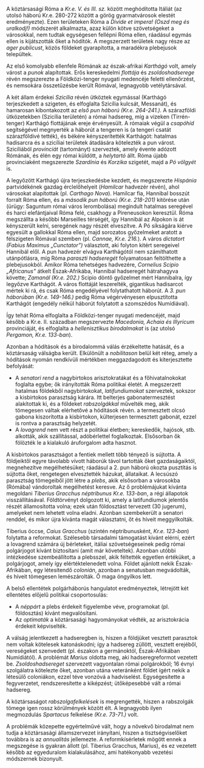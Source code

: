 A köztársasági Róma a *Kr.e. V. és III. sz.* között meghódította Itáliát (az utolsó háború Kr.e. 280-272 között a görög gyarmatvárosok elestét eredményezte). Ezen területeken Róma a *Divide et impera! (Oszd meg és uralkodj!)* módszerét alkalmazta, azaz külön kötve szövetségeket a városokkal, nem tudtak egységesen fellépni Róma ellen, ráadásul egymás ellen is kijátszották őket a hódítók. A megszerzett területek nagy része az *ager publicust*, közös földeket gyarapította, a maradékra plebejusok települtek.

Az első komolyabb ellenfele Rómának az észak-afrikai *Karthágó* volt, amely várost a *punok* alapítottak. Erős kereskedelmi *flottája* és *zsoldoshadserege* révén megszerezte a Földközi-tenger nyugati medencéje feletti ellenőrzést, és nemsokára összetűzésbe került Rómával, legnagyobb vetélytársával.

A két állam érdekei *Szicília* révén ütköztek egymással (Karthágó terjeszkedett a szigeten, és elfoglalta Szicília kulcsát, Messanát), és hamarosan kibontakozott az *első pun háború (Kr.e. 264-241.)*. A szárazföldi ütközetekben (Szicília területén) a római hadsereg, míg a vizeken (Tirrén-tenger) Karthágó flottájának ereje érvényesült. A rómaiak végül a *csapóhíd* segítségével megnyerték a háborút a tengeren is (a tengeri csatát szárazföldivé tették), és békére kényszerítették Karthágót: hatalmas hadisarcra és a szicíliai területek átadására kötelezték a pun várost. Szicíliából *provinciát* (tartományt) szerveztek, amely évente adózott Rómának, és élén egy római küldött, a *helytartó* állt. Róma újabb provinciaként megszerezte *Szardínia* és *Korzika* szigetét, majd a *Pó völgyét* is.

A legyőzött Karthágó újra terjeszkedésbe kezdett, és megszerezte *Hispánia* partvidékének gazdag érclelőhelyeit (*Hamilcar* hadvezér révén), ahol városokat alapítottak (pl. *Carthago Nova*). Hamilcar fia, Hannibal bosszút forralt Róma ellen, és a *második pun háború (Kr.e. 218-201)* kitörése után (ürügy: Saguntum római város lerombolása) megindult hatalmas seregével és harci elefántjaival Róma felé, csakhogy a Pireneusokon keresztül. Róma megszállta a későbbi Marseilles térségét, így Hannibál az Alpokon is át kényszerült kelni, seregének nagy részét elveszítve. A Pó síkságára kiérve egyesült a gallokkal Róma ellen, majd sorozatos győzelmeket aratott a félszigeten Rómával szemben (pl. *Cannae, Kr.e. 216.*). A város *dictatort* *(Fabius Maximus „Cunctator”)* választott, aki folyton kitért seregeivel Hannibál elől. A pun hadvezér elvágva Karthágótól nem számíthatott utánpótlásra, míg Róma *paraszti hadseregét* folyamatosan feltölthette a plebejusokból. Amikor Róma tehetséges hadvezére, *Cornelius Scipio „Africanus”* átkelt Észak-Afrikába, Hannibal hadseregét hátrahagyva követte; *Zamanál (Kr.e. 202.)* Scipio döntő győzelmet mért Hannibalra, így legyőzve Karthágót. A város flottáját leszerelték, gigantikus hadisarcot mértek ki rá, és csak Róma engedélyével folytathatott háborút. A *3. pun háborúban (Kr.e. 149-146.)* pedig Róma végérvényesen elpusztította Karthágót (engedély nélkül háborút folytatott a szomszédos Numídiával).

Így tehát Róma elfoglalta a Földközi-tenger nyugati medencéjét, majd később a Kr.e. II. században megszervezte *Macedonia, Achaia és Illyricum* provinciáját, és elfoglalta a *hellenisztikus birodalmakat* is (az utolsó *Pergamon, Kr.e. 133-ban*).

Azonban a hódítások és a birodalommá válás érzékeltette hatását, és a köztársaság válságba került. Elkülönült a *nobilitason* belül két réteg, amely a hódítások nyomán rendkívüli mértékben meggazdagodott és kiterjesztette befolyását:

 - A *senatori rend* a nagybirtokos arisztokratákat és a főhivatalnokokat foglalta egybe; ők irányították Róma politikai életét. A megszerzett hatalmas földekből nagybirtokokat, *latifundiumokat* szerveztek, sokszor a kisbirtokos parasztság kárára. Itt belterjes gabonatermesztést alakítottak ki, és a földeket *rabszolgákkal* művelték meg, akik tömegesen váltak elérhetővé a hódítások révén. a termesztett olcsó gabona kiszorította a kisbirtokon, külterjesen termesztett gabonát, ezzel is rontva a parasztság helyzetét.
 - A *lovagrend* nem vett részt a politikai életben; kereskedők, hajósok, stb. alkották, akik szállítással, adóbérlettel foglalkoztak. Elsősorban ők fölözték le a kialakuló áruforgalom adta hasznot.

A kisbirtokos parasztságot a fentiek mellett több tényező is sújtotta. A földjeiktől egyre távolabb vívott háborúk távol tartották őket gazdaságaiktól, megnehezítve megélhetésüket; ráadásul a 2. pun háború okozta pusztítás is sújtotta őket, rengetegen elvesztették házukat, állataikat. A lecsúszó parasztság tömegeiből jött létre a *plebs*, akik elsősorban a városokba (Rómába) vándoroltak megélhetést keresve. Az ő problémájukat kívánta megoldani *Tiberius Gracchus néptribunus Kr.e. 133-ban*, a régi állapotok visszállításával. Földtörvényt dolgozott ki, amely a latifundiumok jelentős részét államosította volna; ezek után földosztást tervezett (30 jugerum), amelyeket nem lehetett volna eladni. Azonban szembekerült a senatori renddel, és mikor újra kívánta magát választatni, őt és híveit meggyilkolták.

Tiberius öccse, *Caius Gracchus* (szintén néptribunusként, *Kr.e. 123-ban*) folytatta a reformokat. Szélesebb társadalmi támogatást kívánt elérni, ezért a lovagrend számára új bérleteket, itáliai szövetségeseinek pedig római polgárjogot kívánt biztosítani (amit már követeltek). Azonban utóbbi intézkedése szembeállította a plebsszel, akik féltették egyetlen értéküket, a polgárjogot, amely így elértéktelenedett volna. Földet ajánlott nekik Észak-Afrikában, egy létesítendő *colonián*, azonban a senatusban megvádolták, és híveit tömegesen lemészárolták. Ő maga öngyilkos lett.

A belső ellentétek polgárháborús hangulatot eredményeztek, létrejött két ellentétes előjelű politikai csoportosulás:

 - A *néppárt* a plebs érdekeit figyelembe véve, programokat (pl. földosztás) kívánt megvalósítani.
 - Az *optimaták* a köztársasági hagyományokat védték, az arisztokrácia érdekeit képviselték.

A válság jelentkezett a hadseregben is, hiszen a földjüket vesztett parasztok nem voltak kötelesek katonáskodni; így a hadsereg züllött, vesztett erejéből, vereségeket szenvedett (pl. északon a germánoktól, Észak-Afrikában Numídiától). A problémát *Marius* oldotta meg, aki hadseregreformot vezetett be. *Zsoldoshadsereget* szervezett vagyontalan római polgárokból; 16 évnyi szolgálatra kötelezte őket, azonban utána veteránként földet ígért nekik a létesülő coloniákon, ezzel téve vonzóvá a hadviselést. Egységesítette a fegyverzetet, rendszeresítette a kiképzést; ütőképesebbé vált a római hadsereg.

A köztársaságot *rabszolgafelkelések* is megrengették, hiszen a rabszolgák tömege igen rossz körülmények között élt. A legnagyobb ilyen megmozdulás *Spartacus* felkelése *(Kr.e. 73-71.)* volt.

A problémák közepette egyértelművé vált, hogy a növekvő birodalmat nem tudja a köztársasági államszervezet irányítani, hiszen a tisztségviselőket továbbra is az *annualitás* jellemezte. A reformkísérletek mögött ennek a megszegése is gyakran állott (pl. Tiberius Gracchus, Marius), és ez vezetett később az egyeduralom kialakulásához, ami hatékonyabb vezetési módszernek bizonyult.
